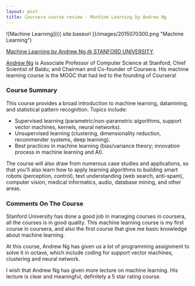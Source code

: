 ```yaml
---
layout: post
title: Coursera course review - Machine Learning by Andrew Ng
---
```


![Machine Learning]({{ site.baseurl }}/images/2015070300.png "Machine Learning")

[Machine Learning by Andrew Ng @ STANFORD UNIVERSITY](https://www.coursera.org/learn/machine-learning/home/info).

[Andrew Ng](https://www.coursera.org/instructor/andrewng) is Associate Professor of Computer Science at Stanford; Chief Scientist of Baidu; and Chairman and Co-founder of Coursera.
His machine learning course is the MOOC that had led to the founding of Coursera!

### Course Summary

This course provides a broad introduction to machine learning, datamining, and statistical pattern recognition. 
Topics include: 

- Supervised learning (parametric/non-parametric algorithms, support vector machines, kernels, neural networks). 
- Unsupervised learning (clustering, dimensionality reduction, recommender systems, deep learning). 
- Best practices in machine learning (bias/variance theory; innovation process in machine learning and AI). 

The course will also draw from numerous case studies and applications, so that you'll also learn how to apply learning
 algorithms to building smart robots (perception, control), text understanding (web search, anti-spam), computer vision,
 medical informatics, audio, database mining, and other areas.

### Comments On The Course

Stanford University has done a good job in managing courses in coursera, all the courses is in good quality. This machine
learning course is my first course in coursera, and also the first course that give me basic knowledge about machine
learning.

At this course, Andrew Ng has given us a lot of programming assignment to solve it in octave, which include coding
for support vector machines, clustering and neural network.

I wish that Andrew Ng has given more lecture on machine learning. His lecture is clear and meaningful, definitely a
5 star rating course.